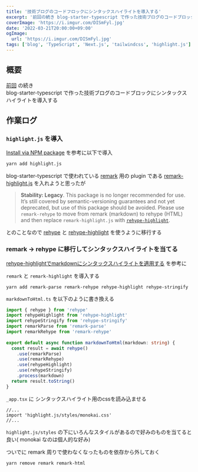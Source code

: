 ```yaml
---
title: '技術ブログのコードフロックにシンタックスハイライトを導入する'
excerpt: '前回の続き blog-starter-typescript で作った技術ブログのコードブロックにシンタックスハイライトを導入する'
coverImage: 'https://i.imgur.com/DISmFyl.jpg'
date: '2022-03-21T20:00:00+09:00'
ogImage:
  url: 'https://i.imgur.com/DISmFyl.jpg'
tags: ['blog', 'TypeScript', 'Next.js', 'tailwindcss', 'highlight.js']
---
```



## 概要

[前回](/posts/2022-03-18-1) の続き  
blog-starter-typescript で作った技術ブログのコードブロックにシンタックスハイライトを導入する

## 作業ログ

### `highlight.js` を導入
[Install via NPM package](https://github.com/highlightjs/highlight.js#install-via-npm-package) を参考に以下で導入
```bash
yarn add highlight.js
```

blog-starter-typescript で使われている [remark](https://github.com/remarkjs/remark) 用の plugin である [remark-highlight.js](https://github.com/remarkjs/remark-highlight.js) を入れようと思ったが 

> **Stability: Legacy**. This package is no longer recommended for use. It’s still covered by semantic-versioning guarantees and not yet deprecated, but use of this package should be avoided. Please use `remark-rehype` to move from remark (markdown) to rehype (HTML) and then replace `remark-highlight.js` with [`rehype-highlight`](https://github.com/rehypejs/rehype-highlight).

とのことなので [rehype](https://github.com/rehypejs/rehype) と [rehype-highlight](https://github.com/rehypejs/rehype-highlight) を使うように移行する

### remark -> rehype に移行してシンタックスハイライトを当てる

[rehype-highlightでmarkdownにシンタックスハイライトを適用する](https://tamalog.szmd.jp/rehype-highlight/) を参考に

`remark` と `remark-highlight` を導入する
```
yarn add remark-parse remark-rehype rehype-highlight rehype-stringify
```

`markdownToHtml.ts` を以下のように書き換える
```ts
import { rehype } from 'rehype'  
import rehypeHighlight from 'rehype-highlight'  
import rehypeStringify from 'rehype-stringify'  
import remarkParse from 'remark-parse'  
import remarkRehype from 'remark-rehype'  
  
export default async function markdownToHtml(markdown: string) {  
  const result = await rehype()  
    .use(remarkParse)  
    .use(remarkRehype)  
    .use(rehypeHighlight)  
    .use(rehypeStringify)  
    .process(markdown)  
  return result.toString()  
}
```

`_app.tsx` に シンタックスハイライト用のcssを読み込ませる
```tsx
//...
import 'highlight.js/styles/monokai.css'
//...
```

`highlight.js/styles` の下にいろんなスタイルがあるので好みのものを当てると良い( monokai なのは個人的な好み) 

ついでに remark 周りで使わなくなったものを依存から外しておく
```
yarn remove remark remark-html
```